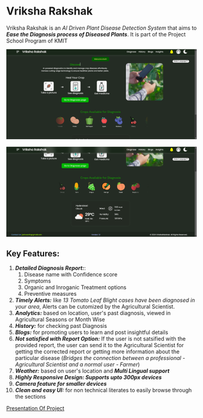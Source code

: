 # Vriksha Rakshak
Vriksha Rakshak is an *AI Driven Plant Disease Detection System* that aims to ***Ease the Diagnosis process of Diseased Plants***. It is part of the Project School Program of KMIT

![Demo Image](./assets/Demo1.png)<br/><br/>
![Demo Image](./assets/Demo2.png)
## Key Features:
1. ***Detailed Diagnosis Report:***: 
    1. Disease name with Confidence score
    2. Symptoms
    3. Organic and Inroganic Treatment options
    4. Preventive measures<br/>
2. ***Timely Alerts:***  like *13 Tomato Leaf Blight cases have been diagnosed in your area*, Alerts can be cutomized by the Agricultural Scientist.<br/>
3. ***Analytics:*** based on location, user's past diagnosis, viewed in Agricultural Seasons or Month Wise<br/>
4. ***History:*** for checking past Diagnosis<br/>
5. ***Blogs:*** for promoting users to learn and post insightful details<br/>
6. ***Not satisfied with Report Option:*** If the user is not satsified with the provided report, the user can send it to the Agricultural Scientist for getting the corrected report or getting more information about the particular disease (*Bridges the connection between a professional - Agricultural Scientist and a normal user - Farmer*)<br/>
7. ***Weather:*** based on user's location and ***Multi Lingual support***<br/>
8. ***Highly Responsive Design: Supports upto 300px devices*** <br/>
9. ***Camera feature for smaller devices***<br/>
9. ***Clean and easy UI:*** for non technical literates to easily browse through the sections<br/>


[Presentation Of Project](https://docs.google.com/presentation/d/11H8co6SnXv_Zp-aIvGhkv10VElruL5Yy/edit?usp=sharing&ouid=115451759199260958875&rtpof=true&sd=true)
